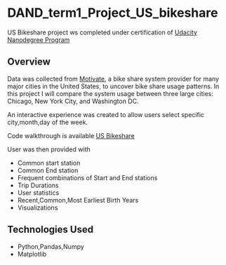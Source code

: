 # DAND_term1_Project_US_bikeshare

US Bikeshare project ws completed under certification of [Udacity Nanodegree Program](https://classroom.udacity.com)

## Overview

Data was collected from [Motivate](https://www.motivateco.com/), a bike share system provider for many major cities in the United States, to uncover bike share usage patterns. In this project I will compare the system usage between three large cities: Chicago, New York City, and Washington DC.

An interactive experience was created to allow users select specific city,month,day of the week.

Code walkthrough is available [US Bikeshare](https://github.com/pooja2512/DAND-term1_project_US-bikeshare/blob/master/Explore_US_Bikeshare.ipynb)

User was then provided with 

- Common start station
- Common End station
- Frequent combinations of Start and End stations
- Trip Durations
- User statistics
- Recent,Common,Most Earliest Birth Years
- Visualizations

## Technologies Used
- Python,Pandas,Numpy
- Matplotlib



